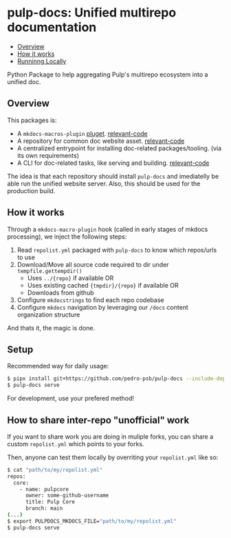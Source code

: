 # pulp-docs: Unified multirepo documentation

<!--toc:start-->
- [Overview](#overview)
- [How it works](#how-it-works)
- [Runninng Locally](#runninng-locally)
<!--toc:end-->

Python Package to help aggregating Pulp's multirepo ecosystem into a unified doc.

## Overview

This packages is:

- A `mkdocs-macros-plugin` [pluget](https://mkdocs-macros-plugin.readthedocs.io/en/latest/pluglets/). [relevant-code]()
- A repository for common doc website asset. [relevant-code](https://github.com/pedro-psb/pulp-docs/tree/main/src/pulp_docs/docs)
- A centralized entrypoint for installing doc-related packages/tooling. (via its own requirements)
- A CLI for doc-related tasks, like serving and building. [relevant-code](https://github.com/pedro-psb/pulp-docs/blob/main/src/pulp_docs/cli.py)

The idea is that each repository should install `pulp-docs` and imediatelly be able run the unified website server.
Also, this should be used for the production build.

## How it works

Through a `mkdocs-macro-plugin` hook (called in early stages of mkdocs processing), we inject the following steps:

1. Read `repolist.yml` packaged with `pulp-docs` to know which repos/urls to use
1. Download/Move all source code required to dir under `tempfile.gettempdir()`
    - Uses `../{repo}` if available OR
    - Uses existing cached `{tmpdir}/{repo}` if available OR
    - Downloads from github
1. Configure `mkdocstrings` to find each repo codebase
1. Configure `mkdocs` navigation by leveraging our `/docs` content organization structure

And thats it, the magic is done.

## Setup

Recommended way for daily usage:

```bash
$ pipx install git+https://github.com/pedro-psb/pulp-docs --include-deps
$ pulp-docs serve
```

For development, use your prefered method!

## How to share inter-repo "unofficial" work

If you want to share work you are doing in muliple forks, you can share a custom `repolist.yml` which points to your forks.

Then, anyone can test them locally by overriting your `repolist.yml` like so:

```bash
$ cat "path/to/my/repolist.yml"
repos:
  core:
    - name: pulpcore
      owner: some-github-username
      title: Pulp Core
      branch: main
(...)
$ export PULPDOCS_MKDOCS_FILE="path/to/my/repolist.yml"
$ pulp-docs serve
```

